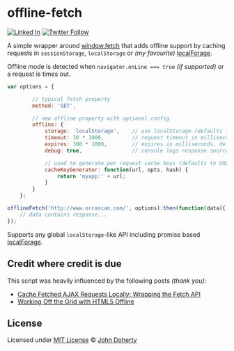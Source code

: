 # offline-fetch

[![Linked In](https://img.shields.io/badge/Linked-In-blue.svg)](https://www.linkedin.com/in/john-i-doherty) [![Twitter Follow](https://img.shields.io/twitter/follow/CambridgeMVP.svg?style=social&label=Twitter&style=plastic)](https://twitter.com/CambridgeMVP)

A simple wrapper around [window.fetch](https://davidwalsh.name/fetch) that adds offline support by caching requests in `sessionStorage`, `localStorage` or _(my favourite)_ [localForage](https://github.com/localForage/localForage).

Offline mode is detected when `navigator.onLine === true` _(if supported)_ or a request is times out.

```js
var options = {

        // typical fetch property
        method: 'GET',

        // new offline property with optional config
        offline: {
            storage: 'localStorage',    // use localStorage (defaults to sessionStorage)
            timeout: 30 * 1000,         // request timeout in milliseconds, defaults to 30 seconds
            expires: 300 * 1000,        // expires in milliseconds, defaults to -1 (pulls live and re-caches are this)
            debug: true,                // console logs response source to help with debugging

            // used to generate per request cache keys (defaults to URL + METHOD hash if not provided)
            cacheKeyGenerator: function(url, opts, hash) {
                return 'myapp:' + url;
            }
        }
    };

offlineFetch('http://www.orcascan.com/', options).then(function(data){
    // data contains response...
});
```

Supports any global `localStorage`-like API including promise based [localForage](https://github.com/localForage/localForage).

## Credit where credit is due

This script was heavily influenced by the following posts _(thank you)_:
 * [Cache Fetched AJAX Requests Locally: Wrapping the Fetch API](https://www.sitepoint.com/cache-fetched-ajax-requests/)
 * [Working Off the Grid with HTML5 Offline](https://www.html5rocks.com/en/mobile/workingoffthegrid/)

## License

Licensed under [MIT License](LICENSE) &copy; [John Doherty](http://www.johndoherty.info)